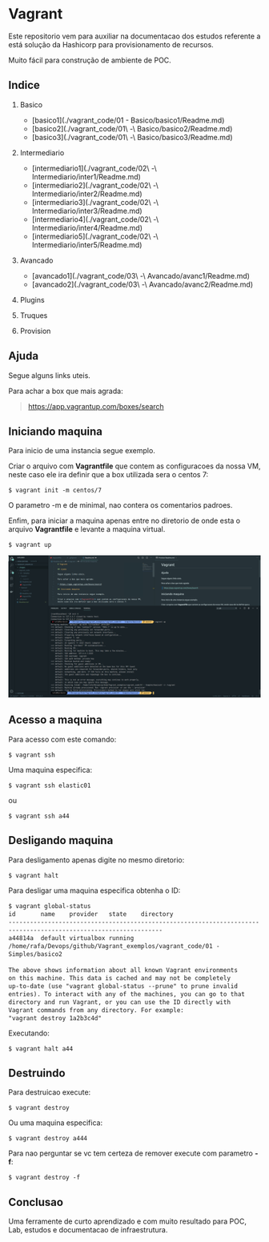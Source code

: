 # Vagrant

Este repositorio vem para auxiliar na documentacao dos estudos referente a está solução da Hashicorp para provisionamento de recursos.

Muito fácil para construção de ambiente de POC.

## Indice

1. Basico
    * [basico1](./vagrant_code/01 - Basico/basico1/Readme.md)
    * [basico2](./vagrant_code/01\ -\ Basico/basico2/Readme.md)
    * [basico3](./vagrant_code/01\ -\ Basico/basico3/Readme.md)

2. Intermediario
    * [intermediario1](./vagrant_code/02\ -\ Intermediario/inter1/Readme.md)
    * [intermediario2](./vagrant_code/02\ -\ Intermediario/inter2/Readme.md)
    * [intermediario3](./vagrant_code/02\ -\ Intermediario/inter3/Readme.md)
    * [intermediario4](./vagrant_code/02\ -\ Intermediario/inter4/Readme.md)
    * [intermediario5](./vagrant_code/02\ -\ Intermediario/inter5/Readme.md)

3. Avancado
    * [avancado1](./vagrant_code/03\ -\ Avancado/avanc1/Readme.md)
    * [avancado2](./vagrant_code/03\ -\ Avancado/avanc2/Readme.md)
    
4. Plugins
5. Truques
6. Provision

## Ajuda

Segue alguns links uteis.

Para achar a box que mais agrada:

> https://app.vagrantup.com/boxes/search

## Iniciando maquina

Para inicio de uma instancia segue exemplo.

Criar o arquivo com **Vagrantfile** que contem as configuracoes da nossa VM, neste caso ele ira definir que a box utilizada sera o centos 7:
```
$ vagrant init -m centos/7
```

O parametro -m e de minimal, nao contera os comentarios padroes.


Enfim, para iniciar a maquina apenas entre no diretorio de onde esta o arquivo **Vagrantfile** e levante a maquina virtual.
```
$ vagrant up
```

![](.images/img1.png)

## Acesso a maquina

Para acesso com este comando: 
```
$ vagrant ssh
```

Uma maquina especifica:
``` 
$ vagrant ssh elastic01
```

ou 
```
$ vagrant ssh a44
```

## Desligando maquina

Para desligamento apenas digite no mesmo diretorio:
```
$ vagrant halt
```

Para desligar uma maquina especifica obtenha o ID:
```
$ vagrant global-status
id       name    provider   state    directory                                                                   
-----------------------------------------------------------------------------------------------------------------
a44814a  default virtualbox running /home/rafa/Devops/github/Vagrant_exemplos/vagrant_code/01 - Simples/basico2 
 
The above shows information about all known Vagrant environments
on this machine. This data is cached and may not be completely
up-to-date (use "vagrant global-status --prune" to prune invalid
entries). To interact with any of the machines, you can go to that
directory and run Vagrant, or you can use the ID directly with
Vagrant commands from any directory. For example:
"vagrant destroy 1a2b3c4d"
```

Executando:

```
$ vagrant halt a44
```

## Destruindo

Para destruicao execute:
```
$ vagrant destroy 
```

Ou uma maquina especifica:
```
$ vagrant destroy a444
```

Para nao perguntar se vc tem certeza de remover execute com parametro **-f**:
```
$ vagrant destroy -f 
```

## Conclusao

Uma ferramente de curto aprendizado e com muito resultado para POC, Lab, estudos e documentacao de infraestrutura.
